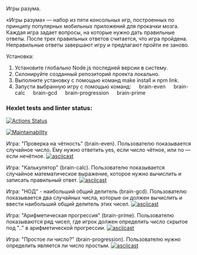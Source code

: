 Игры разума.

«Игры разума» — набор из пяти консольных игр, построенных по принципу популярных мобильных приложений для прокачки мозга. Каждая игра задает вопросы, на которые нужно дать правильные ответы. После трех правильных ответов считается, что игра пройдена. Неправильные ответы завершают игру и предлагают пройти ее заново.

Установка:
1. Установите глобально Node.js последней версии в систему.
2. Склонируйте созданный репозиторий проекта локально.
3. Выполните установку с помощью команд make install и npm link.
4. Запусти выбранную игру с помощью команд:
  brain-even   brain-calc   brain-gcd   brain-progression   brain-prime

### Hexlet tests and linter status:
[![Actions Status](https://github.com/vaLERiyA-pvy/frontend-project-44/workflows/hexlet-check/badge.svg)](https://github.com/vaLERiyA-pvy/frontend-project-44/actions)

[![Maintainability](https://api.codeclimate.com/v1/badges/bf9f38aa9e8263788590/maintainability)](https://codeclimate.com/github/vaLERiyA-pvy/frontend-project-44/maintainability)


Игра: "Проверка на чётность" (brain-even). Пользователю показывается случайное число. Ему нужно ответить yes, если число чётное, или no — если нечётное.
[![asciicast](https://asciinema.org/a/BUdQveiA9mQGysMqBT67BccLN.svg)](https://asciinema.org/a/BUdQveiA9mQGysMqBT67BccLN)

Игра: "Калькулятор" (brain-calc). Пользователю показывается случайное математическое выражение, которое нужно вычислить и записать правильный ответ.
[![asciicast](https://asciinema.org/a/VLkxWUllQ5xjhMwxOSrJzPWI6.svg)](https://asciinema.org/a/VLkxWUllQ5xjhMwxOSrJzPWI6)

Игра: "НОД" - наибольший общий делитель (brain-gcd). Пользователю показывается два случайных числа, которые он должен вычислить и ввести наибольший общий делитель этих чисел.
[![asciicast](https://asciinema.org/a/f37R1j6L0ErNgG7kByaRKmLju.svg)](https://asciinema.org/a/f37R1j6L0ErNgG7kByaRKmLju)

Игра: "Арифметическая прогрессия" (brain-prime). Пользователю показываются ряд чисел, где игрок должен определить число скрытое под ".." в арифметической прогрессии.
[![asciicast](https://asciinema.org/a/vCukSr0A17exMfnExCwjzy6e7.svg)](https://asciinema.org/a/vCukSr0A17exMfnExCwjzy6e7)

Игра: "Простое ли число?" (brain-progression).  Пользователю нужно определить является ли число простым.
[![asciicast](https://asciinema.org/a/QhVBGzqIcgDlWAR3g3WDmMkdm.svg)](https://asciinema.org/a/QhVBGzqIcgDlWAR3g3WDmMkdm)

